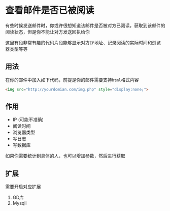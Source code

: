 # 查看邮件是否已被阅读

有些时候发送邮件时，你或许很想知道该邮件是否被对方已阅读，获取到该邮件的阅读状态，但是你不能让对方发送回执给你

这里有段非常有趣的代码片段能够显示对方`IP`地址、记录阅读的实际时间和浏览器类型等等

## 用法

在你的邮件中加入如下代码，前提是你的邮件需要支持`html`格式内容

```html
<img src="http://yourdomian.com/img.php" style="display:none;">
```

## 作用

* IP (可能不准确)
* 阅读时间
* 浏览器类型
* 写日志
* 写数据库

如果你需要统计到具体的人，也可以增加参数，然后进行获取

## 扩展

需要开启对应扩展

1. GD库
2. Mysqli
